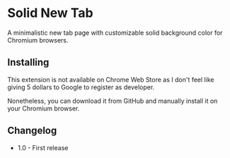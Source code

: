 # Solid New Tab
A minimalistic new tab page with customizable solid background color for Chromium browsers.

## Installing
This extension is not available on Chrome Web Store as I don't feel like giving 5 dollars to Google to register as developer.

Nonetheless, you can download it from GitHub and manually install it on your Chromium browser.

## Changelog
* 1.0 - First release